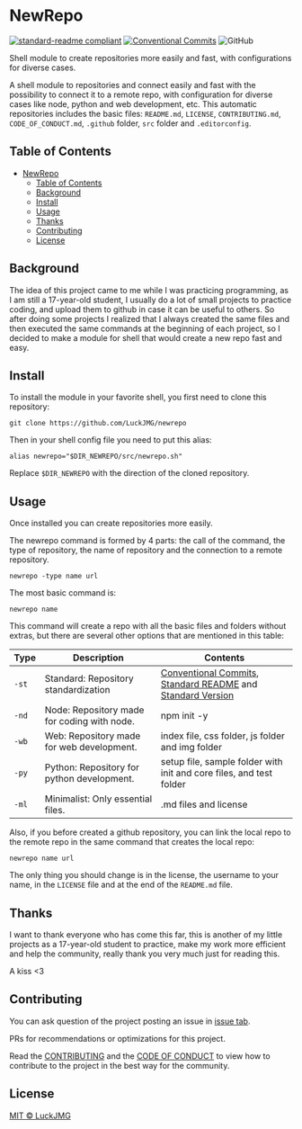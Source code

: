 # NewRepo

[![standard-readme compliant](https://img.shields.io/badge/readme%20style-standard-brightgreen.svg)](https://github.com/RichardLitt/standard-readme)
[![Conventional Commits](https://img.shields.io/badge/Conventional%20Commits-1.0.0-yellow.svg)](https://conventionalcommits.org)
![GitHub](https://img.shields.io/github/license/LuckJMG/Config-Files)

Shell module to create repositories more easily and fast, with configurations for diverse cases.

A shell module to repositories and connect easily and fast with the possibility to connect it to a remote repo, with configuration for diverse cases like node, python and web development, etc. This automatic repositories includes the basic files: `README.md`, `LICENSE`, `CONTRIBUTING.md`, `CODE_OF_CONDUCT.md`, `.github` folder, `src` folder and `.editorconfig`.

## Table of Contents

- [NewRepo](#newrepo)
  - [Table of Contents](#table-of-contents)
  - [Background](#background)
  - [Install](#install)
  - [Usage](#usage)
  - [Thanks](#thanks)
  - [Contributing](#contributing)
  - [License](#license)

## Background

The idea of this project came to me while I was practicing programming, as I am still a 17-year-old student, I usually do a lot of small projects to practice coding, and upload them to github in case it can be useful to others. So after doing some projects I realized that I always created the same files and then executed the same commands at the beginning of each project, so I decided to make a module for shell that would create a new repo fast and easy.

## Install

To install the module in your favorite shell, you first need to clone this repository:

``` shell
git clone https://github.com/LuckJMG/newrepo
```

Then in your shell config file you need to put this alias:

``` shell
alias newrepo="$DIR_NEWREPO/src/newrepo.sh"
```

Replace `$DIR_NEWREPO` with the direction of the cloned repository.

## Usage

Once installed you can create repositories more easily.

The newrepo command is formed by 4  parts: the call of the command, the type of repository, the name of repository and the connection to a remote repository.

``` shell
newrepo -type name url
```

The most basic command is:

``` shell
newrepo name
```

This command will create a repo with all the basic files and folders without extras, but there are several other options that are mentioned in this table:

| Type | Description | Contents |
| ---- | ----------- | -------- |
| `-st` | Standard: Repository standardization | [Conventional Commits](https://www.conventionalcommits.org/en/v1.0.0/), [Standard README](https://github.com/RichardLitt/standard-readme) and [Standard Version](https://github.com/conventional-changelog/standard-version)  |
| `-nd` | Node: Repository made for coding with node. | npm init -y |
| `-wb`| Web: Repository made for web development. | index file, css folder, js folder and img folder |
| `-py` | Python: Repository for python development. | setup file, sample folder with init and core files, and test folder |
| `-ml` | Minimalist: Only essential files. | .md files and license |

Also, if you before created a github repository, you can link the local repo to the remote repo in the same command that creates the local repo:

``` shell
newrepo name url
```

The only thing you should change is in the license, the username to your name, in the `LICENSE` file and at the end of the `README.md` file.

## Thanks

I want to thank everyone who has come this far, this is another of my little projects as a 17-year-old student to practice, make my work more efficient and help the community, really thank you very much just for reading this.

A kiss <3

## Contributing

You can ask question of the project posting an issue in [issue tab](https://github.com/LuckJMG/newrepo/issues).

PRs for recommendations or optimizations for this project.

Read the [CONTRIBUTING](CONTRIBUTING.md) and the [CODE OF CONDUCT](CODE_OF_CONDUCT.md) to view how to contribute to the project in the best way for the community.

## License

[MIT © LuckJMG](LICENSE)
